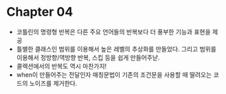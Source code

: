 # Chapter 04
- 코틀린의 명령형 반복은 다른 주요 언어들의 반복보다 더 풍부한 기능과 표현을 제공
- 틀별한 클래스인 범위를 이용해서 높은 레벨의 추상화를 만들었다. 그리고 범위를 이용해서 정방향/역방향 반복, 스킵 등을 쉽게 만들어주낟.
- 콜렉션에서의 반복도 역시 마찬가지!
- when이 만들어주는 전달인자 매칭문법이 기존의 조건문을 사용할 때 딸려오는 코드의 노이즈를 제거한다.
